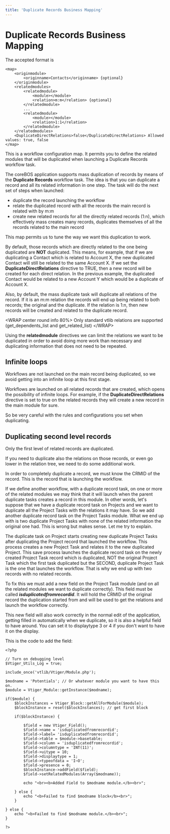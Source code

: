 ```yaml
---
title: 'Duplicate Records Business Mapping'
---
```


Duplicate Records Business Mapping
==================================

The accepted format is

    <map>
        <originmodule>
            <originname>Contacts</originname> {optional}
        </originmodule>
        <relatedmodules>
            <relatedmodule>
                <module></module>
                <relation>m:m</relation> {optional}
            </relatedmodule>
            ...
            <relatedmodule>
                <module></module>
                <relation>1:1</relation>
            </relatedmodule>
        </relatedmodules>
        <DuplicateDirectRelations>false</DuplicateDirectRelations> Allowed values: true, false
    </map>

This is a workflow configuration map. It permits you to define the
related modules that will be duplicated when launching a Duplicate
Records workflow task.

The coreBOS application supports mass duplication of records by means of
the **Duplicate Records** workflow task. The idea is that you can
duplicate a record and all its related information in one step. The task
will do the next set of steps when launched:

-   duplicate the record launching the workflow
-   relate the duplicated record with all the records the main record is
    related with by m:m
-   create new related records for all the directly related records
    (1:n), which effectively mass creates many records, duplicates
    themselves of all the records related to the main record

This map permits us to tune the way we want this duplication to work.

By default, those records which are directly related to the one being
duplicated are **NOT** duplicated. This means, for example, that if we
are duplicating a Contact which is related to Account X, the new
duplicated Contact will still be related to the same Account X. If we
set the **DuplicateDirectRelations** directive to TRUE, then a new
record will be created for each direct relation. In the previous
example, the duplicated Contact would be related to a new Account Y
which would be a duplicate of Account X.

Also, by default, the mass duplicate task will duplicate all relations
of the record. If it is an m:m relation the records will end up being
related to both records; the original and the duplicate. If the relation
is 1:n, then new records will be created and related to the duplicate
record.

&lt;WRAP center round info 80%&gt; Only standard vtlib relations are
supported (get\_dependents\_list and get\_related\_list) &lt;/WRAP&gt;

Using the **relatedmodule** directives we can limit the relations we
want to be duplicated in order to avoid doing more work than necessary
and duplicating information that does not need to be repeated.

Infinite loops
--------------

Workflows are not launched on the main record being duplicated, so we
avoid getting into an infinite loop at this first stage.

Workflows are launched on all related records that are created, which
opens the possibility of infinite loops. For example, if the
**DuplicateDirectRelations** directive is set to true on the related
records they will create a new record in the main module for sure.

So be very careful with the rules and configurations you set when
duplicating.

Duplicating second level records
--------------------------------

Only the first level of related records are duplicated.

If you need to duplicate also the relations on those records, or even go
lower in the relation tree, we need to do some additional work.

In order to completely duplicate a record, we must know the CRMID of the
record. This is the record that is launching the workflow.

If we define another workflow, with a duplicate record task, on one or
more of the related modules we may think that it will launch when the
parent duplicate tasks creates a record in this module. In other words,
let's suppose that we have a duplicate record task on Projects and we
want to duplicate all the Project Tasks with the relations it may have.
So we add another duplicate record task on the Project Tasks module.
What we end up with is two duplicate Project Tasks with none of the
related information the original one had. This is wrong but makes sense.
Let me try to explain.

The duplicate task on Project starts creating new duplicate Project
Tasks after duplicating the Project record that launched the workflow.
This process creates a new Project Task and relates it to the new
duplicated Project. This save process launches the duplicate record task
on the newly created Project Task record which is duplicated, NOT the
original Project Task which the first task duplicated but the SECOND,
duplicate Project Task is the one that launches the workflow. That is
why we end up with two records with no related records.

To fix this we must add a new field on the Project Task module (and on
all the related modules we want to duplicate correctly). This field must
be called ***isduplicatedfromrecordid***. It will hold the CRMID of the
original record the duplication started from and will be used to get the
relations and launch the workflow correctly.

This new field will also work correctly in the normal edit of the
application, getting filled in automatically when we duplicate, so it is
also a helpful field to have around. You can set it to displaytype 3 or
4 if you don't want to have it on the display.

This is the code to add the field:

    <?php

    // Turn on debugging level
    $Vtiger_Utils_Log = true;

    include_once('vtlib/Vtiger/Module.php');

    $modname = 'Potentials'; // Or whatever module you want to have this on.
    $module = Vtiger_Module::getInstance($modname);

    if($module) {
        $blockInstances = Vtiger_Block::getAllForModule($module);
        $blockInstance = reset($blockInstances); // get first block

        if($blockInstance) {

            $field = new Vtiger_Field();
            $field->name = 'isduplicatedfromrecordid';
            $field->label= 'isduplicatedfromrecordid';
            $field->table = $module->basetable;
            $field->column = 'isduplicatedfromrecordid';
            $field->columntype = 'INT(11)';
            $field->uitype = 10;
            $field->displaytype = 1;
            $field->typeofdata = 'I~O';
            $field->presence = 0;
            $blockInstance->addField($field);
            $field->setRelatedModules(Array($modname));
            
            echo "<br><b>Added Field to $modname module.</b><br>";

        } else {
            echo "<b>Failed to find $modname block</b><br>";
        }

    } else {
        echo "<b>Failed to find $modname module.</b><br>";
    }

    ?>

